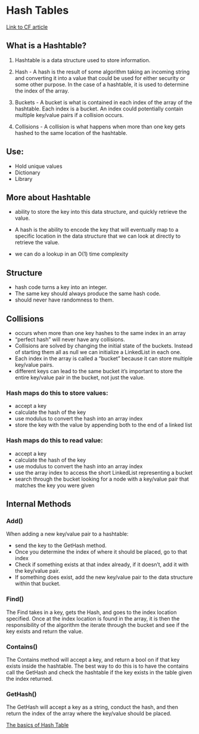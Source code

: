 # Hash Tables

[Link to CF article](https://codefellows.github.io/common_curriculum/data_structures_and_algorithms/Code_401/class-30/resources/Hashtables.html)

## What is a Hashtable?

1. Hashtable is a data structure used to store information. 

1. Hash - A hash is the result of some algorithm taking an incoming string and converting it into a value that could be used for either security or some other purpose. In the case of a hashtable, it is used to determine the index of the array.

1. Buckets - A bucket is what is contained in each index of the array of the hashtable. Each index is a bucket. An index could potentially contain multiple key/value pairs if a collision occurs.

1. Collisions - A collision is what happens when more than one key gets hashed to the same location of the hashtable.

## Use:

- Hold unique values
- Dictionary
- Library

## More about Hashtable
- ability to store the key into this data structure, and quickly retrieve the value. 

- A hash is the ability to encode the key that will eventually map to a specific location in the data structure that we can look at directly to retrieve the value.

- we can do a lookup in an O(1) time complexity

## Structure

- hash code turns a key into an integer. 
- The same key should always produce the same hash code.
- should never have randomness to them.

## Collisions

- occurs when more than one key hashes to the same index in an array
- “perfect hash” will never have any collisions.
- Collisions are solved by changing the initial state of the buckets. Instead of starting them all as null we can initialize a LinkedList in each one.
- Each index in the array is called a “bucket” because it can store multiple key/value pairs.
- different keys can lead to the same bucket it’s important to store the entire key/value pair in the bucket, not just the value. 

### Hash maps do this to store values:

- accept a key
- calculate the hash of the key
- use modulus to convert the hash into an array index
- store the key with the value by appending both to the end of a linked list

### Hash maps do this to read value:

- accept a key
- calculate the hash of the key
- use modulus to convert the hash into an array index
- use the array index to access the short LinkedList representing a bucket
- search through the bucket looking for a node with a key/value pair that matches the key you were given

## Internal Methods
### Add()
When adding a new key/value pair to a hashtable:

- send the key to the GetHash method.
- Once you determine the index of where it should be placed, go to that index
- Check if something exists at that index already, if it doesn’t, add it with the key/value pair.
- If something does exist, add the new key/value pair to the data structure within that bucket.

### Find()
The Find takes in a key, gets the Hash, and goes to the index location specified. Once at the index location is found in the array, it is then the responsibility of the algorithm the iterate through the bucket and see if the key exists and return the value.

### Contains()
The Contains method will accept a key, and return a bool on if that key exists inside the hashtable. The best way to do this is to have the contains call the GetHash and check the hashtable if the key exists in the table given the index returned.

### GetHash()
The GetHash will accept a key as a string, conduct the hash, and then return the index of the array where the key/value should be placed.

[The basics of Hash Table](https://www.hackerearth.com/practice/data-structures/hash-tables/basics-of-hash-tables/tutorial/)